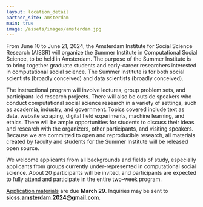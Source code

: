 ```yaml
---
layout: location_detail
partner_site: amsterdam
main: true
image: /assets/images/amsterdam.jpg
---
```


From June 10 to June 21, 2024, the Amsterdam Institute for Social Science Research (AISSR) will organize the Summer Institute in Computational Social Science, to be held in Amsterdam. The purpose of the Summer Institute is to bring together graduate students and early-career researchers interested in computational social science. The Summer Institute is for both social scientists (broadly conceived) and data scientists (broadly conceived).

The instructional program will involve lectures, group problem sets, and participant-led research projects. There will also be outside speakers who conduct computational social science research in a variety of settings, such as academia, industry, and government. Topics covered include text as data, website scraping, digital field experiments, machine learning, and ethics. There will be ample opportunities for students to discuss their ideas and research with the organizers, other participants, and visiting speakers. Because we are committed to open and reproducible research, all materials created by faculty and students for the Summer Institute will be released open source.

We welcome applicants from all backgrounds and fields of study, especially applicants from groups currently under-represented in computational social science. About 20 participants will be invited, and participants are expected to fully attend and participate in the entire two-week program.

[Application materials](https://compsocialscience.github.io/summer-institute/2024/amsterdam/apply) are due **March 29**. Inquiries may be sent to **sicss.amsterdam.2024@gmail.com**.


